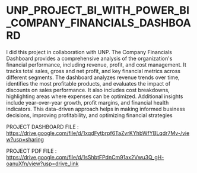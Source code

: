 # UNP_PROJECT_BI_WITH_POWER_BI_COMPANY_FINANCIALS_DASHBOARD

I did this project in collaboration with UNP. The Company Financials Dashboard provides a comprehensive analysis of the organization's financial performance, including revenue, profit, and cost management. It tracks total sales, gross and net profit, and key financial metrics across different segments. The dashboard analyzes revenue trends over time, identifies the most profitable products, and evaluates the impact of discounts on sales performance. It also includes cost breakdowns, highlighting areas where expenses can be optimized. Additional insights include year-over-year growth, profit margins, and financial health indicators. This data-driven approach helps in making informed business decisions, improving profitability, and optimizing financial strategies

PROJECT DASHBOARD FILE : https://drive.google.com/file/d/1xqdFytbrpf6TaZvrKYhbWfYBLqdr7Mv-/view?usp=sharing

PROJECT PDF FILE : https://drive.google.com/file/d/1sShbtFPdnCm91ax2Vwu3Q_gH-oanuXfn/view?usp=drive_link
